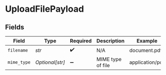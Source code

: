 # UploadFilePayload


## Fields

| Field              | Type               | Required           | Description        | Example            |
| ------------------ | ------------------ | ------------------ | ------------------ | ------------------ |
| `filename`         | *str*              | :heavy_check_mark: | N/A                | document.pdf       |
| `mime_type`        | *Optional[str]*    | :heavy_minus_sign: | MIME type of file  | application/pdf    |